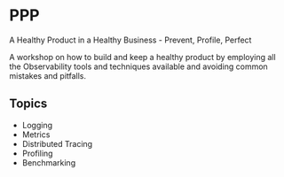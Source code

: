 # PPP

A Healthy Product in a Healthy Business - Prevent, Profile, Perfect

A workshop on how to build and keep a healthy product by employing all
the Observability tools and techniques available and avoiding common mistakes and pitfalls.

## Topics

- Logging
- Metrics
- Distributed Tracing
- Profiling
- Benchmarking

